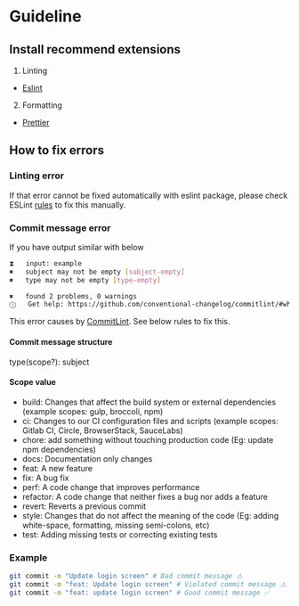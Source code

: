# Guideline

## Install recommend extensions

1. Linting

- [Eslint](https://marketplace.visualstudio.com/items?itemName=dbaeumer.vscode-eslint)

2. Formatting

- [Prettier](https://marketplace.visualstudio.com/items?itemName=esbenp.prettier-vscode)

## How to fix errors

### Linting error

If that error cannot be fixed automatically with eslint package, please check ESLint [rules](https://eslint.org/docs/rules/) to fix this manually.

### Commit message error

If you have output similar with below

```bash
⧗   input: example
✖   subject may not be empty [subject-empty]
✖   type may not be empty [type-empty]

✖   found 2 problems, 0 warnings
ⓘ   Get help: https://github.com/conventional-changelog/commitlint/#what-is-commitlint
```

This error causes by [CommitLint](https://github.com/conventional-changelog/commitlint/). See below rules to fix this.

#### Commit message structure

type(scope?): subject

#### Scope value

- build: Changes that affect the build system or external dependencies (example scopes: gulp, broccoli, npm)
- ci: Changes to our CI configuration files and scripts (example scopes: Gitlab CI, Circle, BrowserStack, SauceLabs)
- chore: add something without touching production code (Eg: update npm dependencies)
- docs: Documentation only changes
- feat: A new feature
- fix: A bug fix
- perf: A code change that improves performance
- refactor: A code change that neither fixes a bug nor adds a feature
- revert: Reverts a previous commit
- style: Changes that do not affect the meaning of the code (Eg: adding white-space, formatting, missing semi-colons, etc)
- test: Adding missing tests or correcting existing tests

### Example

```bash
git commit -m "Update login screen" # Bad commit message ⚠️
git commit -m "feat: Update login screen" # Violated commit message ⚠️ (subject must not be sentence-case, start-case, pascal-case, upper-case)
git commit -m "feat: update login screen" # Good commit message ✅
```
